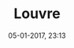 ---
title: Louvre
slug: louvre
menu: louvre
taxonomy:
    category: [docs, fr]
created: 05-01-2017, 23:13
date: 05-01-2017, 23:13
modified: 05-01-2017, 23:13
metadata:
   description: "section Louvre du site francois-vidit.com"
   keywords: 'Louvre'
   image: louvre_700x466.jpg
   image_width: 700
   image_height: 466
   image_title: Louvre
   image_legend: "photographie de la section Louvre du site francois-vidit.com"
   'twitter:card' : summary
   robots: 'noindex, nofollow'
significantlinks: ["https://github.com/tidiview/francois-vidit.com/blob/develop/user/sites/docs/pages/01.reference/01.paris/01.louvre/chapter.fr.md"]
specialty: ["Belgique", "Pays-Bas Bourguignons", "Flandres", "Flandres Occidentale", "Louvre"]
---